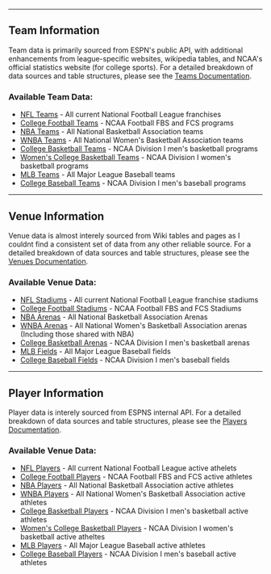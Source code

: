 
---
## Team Information

Team data is primarily sourced from ESPN's public API, with additional enhancements from league-specific websites, wikipedia tables, and NCAA's official statistics website (for college sports). For a detailed breakdown of data sources and table structures, please see the [Teams Documentation](/R/teams/readme.md).

### Available Team Data:
- [NFL Teams](/R/teams/readme.md#nfl-teams) - All current National Football League franchises  
- [College Football Teams](/R/teams/readme.md#college-football-teams) - NCAA Football FBS and FCS programs  
- [NBA Teams](/R/teams/readme.md#nba-teams) - All National Basketball Association teams
- [WNBA Teams](/R/teams/readme.md#wnba-teams) - All National Women's Basketball Association teams  
- [College Basketball Teams](/R/teams/readme.md#college-basketball-teams) - NCAA Division I men's basketball programs
- [Women's College Basketball Teams](/R/teams/readme.md#womens-college-basketball-teams) - NCAA Division I women's basketball programs
- [MLB Teams](/R/teams/readme.md#mlb-teams) - All Major League Baseball teams
- [College Baseball Teams](/R/teams/readme.md#college-baseball-teams) - NCAA Division I men's baseball programs
---
## Venue Information 

Venue data is almost interely sourced from Wiki tables and pages as I couldnt find a consistent set of data from any other reliable source. For a detailed breakdown of data sources and table structures, please see the [Venues Documentation](/R/venues/readme.md).

### Available Venue Data:
- [NFL Stadiums](/R/venues/readme.md#nfl-venues) - All current National Football League franchise stadiums
- [College Football Stadiums](/R/venues/readme.md#college-football-venues) - NCAA Football FBS and FCS Stadiums
- [NBA Arenas](/R/venues/readme.md#nba-venues) - All National Basketball Association Arenas
- [WNBA Arenas](/R/venues/readme.md#wnba-venues) - All National Women's Basketball Association arenas (Including those shared with NBA)  
- [College Basketball Arenas](/R/venues/readme.md#college-basketball-venues) - NCAA Division I men's basketball arenas
- [MLB Fields](/R/venues/readme.md#mlb-venues) - All Major League Baseball fields
- [College Baseball Fields](/R/venues/readme.md#college-baseball-venues) - NCAA Division I men's baseball fields
---
## Player Information 

Player data is interely sourced from ESPNS internal API. For a detailed breakdown of data sources and table structures, please see the [Players Documentation](/R/players/readme.md).

### Available Venue Data:
- [NFL Players](/R/players/readme.md#nfl-players) - All current National Football League active athelets
- [College Football Players](/R/players/readme.md#college-football-players) - NCAA Football FBS and FCS active athletes
- [NBA Players](/R/players/readme.md#nba-players) - All National Basketball Association active athletes 
- [WNBA Players](/R/players/readme.md#wnba-players) - All National Women's Basketball Association active athletes
- [College Basketball Players](/R/players/readme.md#college-basketball-players) - NCAA Division I men's basketball active athletes
- [Women's College Basketball Players](/R/players/readme.md#womens-college-basketball-players) - NCAA Division I women's basketball active atheltes
- [MLB Players](/R/venues/readme.md#mlb-players) - All Major League Baseball active athletes
- [College Baseball Players](/R/venues/readme.md#college-baseball-players) - NCAA Division I men's baseball active athletes
